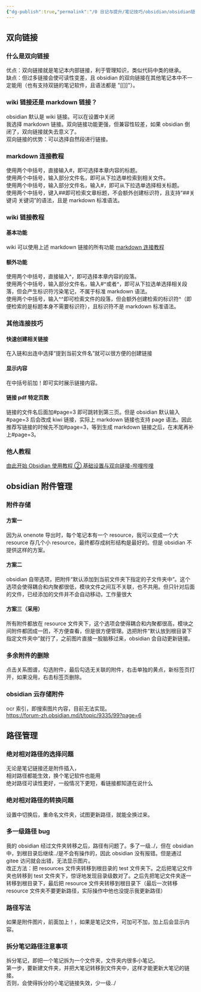 ```yaml
---
{"dg-publish":true,"permalink":"/0 日记与提升/笔记技巧/obsidian/obsidian链接与路径/","title":"obsidian链接与路径"}
---
```



## 双向链接
### 什么是双向链接
优点：双向链接就是笔记本内部链接，利于管理知识，类似代码中类的继承。  
缺点：但过多链接会使可读性变差，且 obsidian 的双向链接在其他笔记本中不一定能用（也有支持双链的笔记软件，且语法都是 "[[]]"）。
### wiki 链接还是 markdown 链接？
obsidian 默认是 wiki 链接。可以在设置中关闭  
我选择 markdown 链接。双向链接功能更强，但兼容性较差，如果 obsidian 倒闭了，双向链接就失去意义了。  
双向链接的优势：可以选择自然段进行链接。
### markdown 连接教程
使用两个中括号，直接输入#，即可选择本章内容的标题。  
使用两个中括号，输入部分文件名，即可从下拉选单检索到相关文件。  
使用两个中括号，输入部分文件名，输入#，即可从下拉选单选择相关标题。  
使用两个中括号，键入##即可检索文章标题，不会额外创建标识符，且支持“##关键词 关键词”的语法，且是 markdown 标准语法。  
### wiki 链接教程
#### 基本功能
wiki 可以使用上述 markdown 链接的所有功能 [markdown 连接教程](#markdown%20连接教程)
#### 额外功能
使用两个中括号，直接输入^，即可选择本章内容的段落。  
使用两个中括号，输入部分文件名，输入#^或者^，即可从下拉选单选择相关段落，但会产生标识符污染笔记，不属于标准 markdown 语法。  
使用两个中括号，输入^^即可检索文件的段落，但会额外创建检索的标识符^（即便检索的是标题本身不需要标识符），且标识符不是 markdown 标准语法。  
### 其他连接技巧
#### 快速创建相关链接
在入链和出连中选择“提到当前文件名”就可以很方便的创建链接  
#### 显示内容
在中括号前加！即可实时展示链接内容。  
#### 链接 pdf 特定页数
链接的文件名后面加#page=3 即可跳转到第三页。但是 obsidian 默认输入#page=3 后会改成 kiwi 链接，实际上 markdown 链接也支持 page 语法。因此推荐写链接的时候先不加#page=3，等到生成 markdown 链接之后，在末尾再补上#page=3。
### 他人教程
[由此开始 Obsidian 使用教程 ② 基础设置与双向链接-哔哩哔哩]( https://b23.tv/rjuGdmH)

## obsidian 附件管理
### 附件存储
#### 方案一
因为从 onenote 导出时，每个笔记本有一个 resource，我可以变成一个大 resource 存几个小 resource，最终都存成树形结构是最好的。但是 obsidian 不提供这样的方案。
#### 方案二
obsidian 自带选项，把附件“默认添加到当前文件夹下指定的子文件夹中”。这个选项会使得耦合和内聚都很低，模块文件之间互不关联，也不共用。但只针对后面的文件，已经添加的文件并不会自动移动，工作量很大
#### 方案三（采用）
所有附件都放在 resource 文件夹下，这个选项会使得耦合和内聚都很高，模块之间附件都团成一团，不方便查看，但是很方便管理。选把附件“默认放到根目录下指定文件夹中”就行了，之前图片直接一股脑移过来，obsidian 会自动更新链接。
### 多余附件的删除
点击关系图谱，勾选附件，最后勾选无关联的附件，右击单独的黄点，新标签页打开，如果没用，右击标签页删除。
### obsidian 云存储附件
ocr 索引，即搜索图片内容，目前无法实现。  
https://forum-zh.obsidian.md/t/topic/9335/99?page=6

## 路径管理
### 绝对相对路径的选择问题
无论是笔记链接还是附件插入，  
相对路径都能生效，换个笔记软件也能用  
绝对路径可读性更好，一般情况下更短，看链接都知道在说什么
### 绝对相对路径的转换问题
设置中切换后，重命名文件夹，试图更新路径，就能全换过来。
### 多一级路径 bug
我的 obsidian 经过文件夹转移之后，路径有问题了。多了一级../，但在 obsidian 中，到根目录后继续../是不会有操作的，因此 obsidian 没有报错。但是通过 gitee 访问就会出错，无法显示图片。  
改正方法：把 resources 文件夹转移到根目录的 test 文件夹下。之后把笔记文件夹也转移到 test 文件夹下，惊讶地发现目录级数对了。之后先把笔记文件夹逐一转移到根目录下，最后把 resource 文件夹转移到根目录下（最后一次转移 resource 文件夹不要更新路径，实际操作中他也没提示我更新路径）
### 路径写法
如果是附件图片，前面加上！，如果是笔记文件，可加可不加，加上后会显示内容。
### 拆分笔记路径注意事项
拆分笔记，即把一个笔记拆为一个文件夹，文件夹内很多小笔记。  
第一步，要新建文件夹，并把大笔记转移到文件夹中，这样才能更新大笔记的链接。  
否则，会使得拆分的小笔记链接失效，少一级../